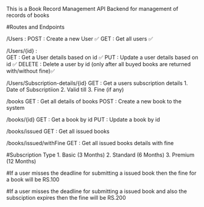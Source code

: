 This is a Book Record Management API Backend for management of records of books


#Routes and Endpoints

/Users :
    POST : Create a new User ✅
    GET : Get all users ✅

/Users/{id} :  
    GET : Get a User details based on id ✅
    PUT : Update a user details based on id ✅
    DELETE : Delete a user by id (only after all buyed     books are returned with/without fine)✅

/Users/Subscription-details/{id}
    GET : Get a users subscription details
    1. Date of Subscriptiion
    2. Valid till
    3. Fine (if any)

/books
    GET : Get all details of books
    POST : Create a new book to the system

/books/{id}
    GET : Get a book by id
    PUT : Update a book by id

/books/issued
    GET : Get all issued books

/books/issued/withFine
    GET : Get all issued books details with fine

#Subscription Type
    1. Basic (3 Months)
    2. Standard (6 Months)
    3. Premium (12 Months)

#If a user misses the deadline for submitting a issued book then the fine for a book will be RS.100

#If a user misses the deadline for submitting a issued book and also the subsciption expires then the fine will be RS.200